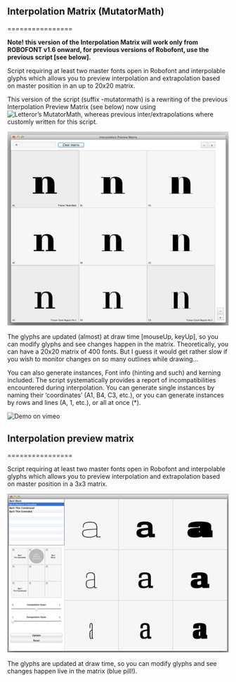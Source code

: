 ## Interpolation Matrix (MutatorMath)
================

**Note! this version of the Interpolation Matrix will work only from ROBOFONT v1.6 onward, for previous versions of Robofont, use the previous script [see below].**

Script requiring at least two master fonts open in Robofont and interpolable glyphs which allows you to preview interpolation and extrapolation based on master position in an up to 20x20 matrix.

This version of the script (suffix -mutatormath) is a rewriting of the previous Interpolation Preview Matrix (see below) now using ![Letteror’s MutatorMath](https://github.com/LettError/MutatorMath), whereas previous inter/extrapolations where customly written for this script.

![alt tag](example-mutatormath.png)

The glyphs are updated (almost) at draw time [mouseUp, keyUp], so you can modify glyphs and see changes happen in the matrix. Theoretically, you can have a 20x20 matrix of 400 fonts. But I guess it would get rather slow if you wish to monitor changes on so many outlines while drawing…

You can also generate instances, Font info (hinting and such) and kerning included. The script systematically provides a report of incompatibilities encountered during interpolation.
You can generate single instances by naming their ‘coordinates’ (A1, B4, C3, etc.), or you can generate instances by rows and lines (A, 1, etc.), or all at once (*).

![Demo on vimeo](https://vimeo.com/109734720)


## Interpolation preview matrix
================

Script requiring at least two master fonts open in Robofont and interpolable glyphs which allows you to preview interpolation and extrapolation based on master position in a 3x3 matrix.

![alt tag](example.png)

The glyphs are updated at draw time, so you can modify glyphs and see changes happen live in the matrix (blue pill!). 
